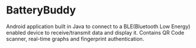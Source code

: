 # BatteryBuddy
Android application built in Java to connect to a BLE(Bluetooth Low Energy) enabled device to receive/transmit data and display it.
Contains QR Code scanner, real-time graphs and fingerprint authentication.
